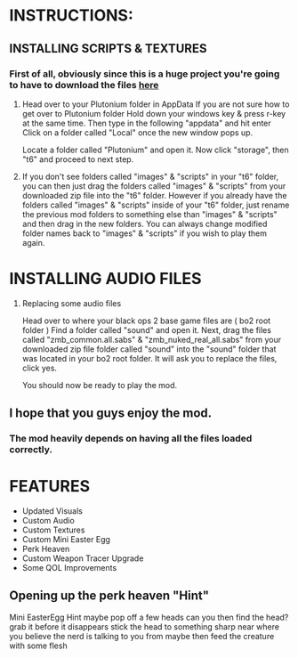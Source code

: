 # INSTRUCTIONS:
## INSTALLING SCRIPTS & TEXTURES

### First of all, obviously since this is a huge project you're going to have to download the files [here]()

1. Head over to your Plutonium folder in AppData
	If you are not sure how to get over to Plutonium folder
	Hold down your windows key & press r-key at the same time.
	Then type in the following "appdata" and hit enter
	Click on a folder called "Local" once the new window pops up.

	Locate a folder called "Plutonium" and open it.
	Now click "storage", then "t6" and proceed to next step.


2. If you don't see folders called "images" & "scripts" in your "t6" folder, you can then just drag
	the folders called "images" & "scripts" from your downloaded zip file into the "t6" folder.
	However if you already have the folders called "images" & "scripts" inside of your "t6" folder,
	just rename the previous mod folders to something else than "images" & "scripts" and then drag in the new folders.
	You can always change modified folder names back to "images" & "scripts" if you wish to play them again.



# INSTALLING AUDIO FILES

1. Replacing some audio files
	
	Head over to where your black ops 2 base game files are ( bo2 root folder )
	Find a folder called "sound" and open it.
	Next, drag the files called "zmb_common.all.sabs" & "zmb_nuked_real_all.sabs" from your downloaded zip file folder called "sound"
	into the "sound" folder that was located in your bo2 root folder.
	It will ask you to replace the files, click yes.
	
	You should now be ready to play the mod.

## I hope that you guys enjoy the mod.
### The mod heavily depends on having all the files loaded correctly.

# FEATURES

- Updated Visuals
- Custom Audio
- Custom Textures
- Custom Mini Easter Egg
- Perk Heaven	
- Custom Weapon Tracer Upgrade
- Some QOL Improvements 

## Opening up the perk heaven "Hint"
  
  Mini EasterEgg Hint
  maybe pop off a few heads
  can you then find the head?
  grab it before it disappears
  stick the head to something sharp near where you believe the nerd is talking to you from
  maybe then feed the creature with some flesh
